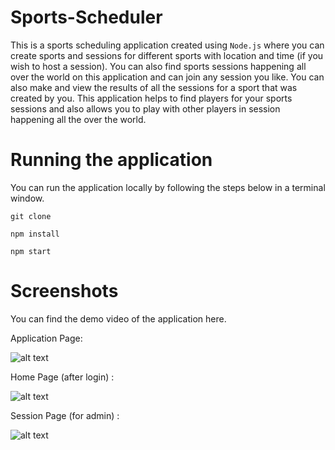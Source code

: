 # Sports-Scheduler
This is a sports scheduling application created using `Node.js`  where you can create sports and sessions for different sports with location and time (if you wish to host a session). You can also find sports sessions happening all over the world on this application and can join any session you like. You can also make and view the results of all the sessions for a sport that was created by you. This application helps to find players for your sports sessions and also allows you to play with other players in session happening all the over the world.

# Running the application

You can run the application locally by following the steps below in a terminal window.

`git clone `

`npm install`

`npm start`

# Screenshots

You can find the demo video of the application here.



Application Page:

![alt text](https://github.com/Sai6522/Sports_Scheduler/blob/main/sports-scheduler/Screenshots/Screenshot%202024-01-23%20191703.png)

Home Page (after login) :

![alt text](https://github.com/Sai6522/Sports_Scheduler/blob/main/sports-scheduler/Screenshots/Screenshot%202024-01-23%20191743.png)

Session Page (for admin) :

![alt text](https://github.com/Sai6522/Sports_Scheduler/blob/main/sports-scheduler/Screenshots/Screenshot%202024-01-23%20192535.png)

